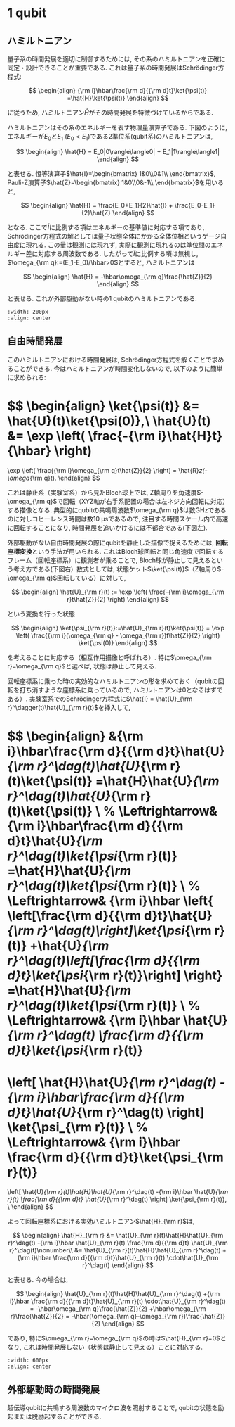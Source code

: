 # 1 qubit

## ハミルトニアン

量子系の時間発展を適切に制御するためには, その系のハミルトニアンを正確に同定・設計できることが重要である. これは量子系の時間発展はSchr&ouml;dinger方程式:

$$
\begin{align}
{\rm i}\hbar\frac{\rm d}{{\rm d}t}\ket{\psi(t)}
=\hat{H}\ket{\psi(t)}
\end{align}
$$

に従うため, ハミルトニアン$\hat{H}$がその時間発展を特徴づけているからである. 

ハミルトニアンはその系のエネルギーを表す物理量演算子である. 下図のように, エネルギーが$E_0$と$E_1$ ($E_0<E_1$)である2準位系(qubit系)のハミルトニアンは, 

$$
\begin{align}
\hat{H} = E_0|0\rangle\langle0| + E_1|1\rangle\langle1|
\end{align}
$$

と表せる. 恒等演算子$\hat{I}=\begin{bmatrix} 1&0\\0&1\\ \end{bmatrix}$, Pauli-Z演算子$\hat{Z}=\begin{bmatrix} 1&0\\0&-1\\ \end{bmatrix}$を用いると, 

$$
\begin{align}
\hat{H} = \frac{E_0+E_1}{2}\hat{I} + \frac{E_0-E_1}{2}\hat{Z}
\end{align}
$$

となる. ここで$\hat{I}$に比例する項はエネルギーの基準値に対応する項であり, Schr&ouml;dinger方程式の解としては量子状態全体にかかる全体位相というゲージ自由度に現れる. この量は観測には現れず, 実際に観測に現れるのは準位間のエネルギー差に対応する周波数である. したがって$\hat{I}$に比例する項は無視し, $\omega_{\rm q}:=(E_1-E_0)/\hbar>0$とすると, ハミルトニアンは

$$
\begin{align}
\hat{H} = -\hbar\omega_{\rm q}\frac{\hat{Z}}{2}
\end{align}
$$

と表せる. これが外部駆動がない時の1 qubitのハミルトニアンである. 


```{image} ../../figs/TLS.png
:width: 200px
:align: center
```


## 自由時間発展

このハミルトニアンにおける時間発展は, Schr&ouml;dinger方程式を解くことで求めることができる. 今はハミルトニアンが時間変化しないので, 以下のように簡単に求められる:

$$
\begin{align}
\ket{\psi(t)} &= \hat{U}(t)\ket{\psi(0)},\\
\hat{U}(t) &= \exp
\left(
    \frac{-{\rm i}\hat{H}t}{\hbar}
\right)
=
\exp
\left(
    \frac{{\rm i}\omega_{\rm q}t\hat{Z}}{2}
\right)
= \hat{R}_z(-\omega_{\rm q}t).
\end{align}
$$

これは静止系（実験室系）から見たBloch球上では, Z軸周りを角速度$-\omega_{\rm q}$で回転（XYZ軸が右手系配置の場合は左ネジ方向回転に対応）する描像となる. 典型的にqubitの共鳴周波数$\omega_{\rm q}$は数GHzであるのに対しコヒーレンス時間は数10 µsであるので, 注目する時間スケール内で高速に回転することになり, 時間発展を追いかけるには不都合である(下図左). 

外部駆動がない自由時間発展の際にqubitを静止した描像で捉えるためには, **回転座標変換**という手法が用いられる. これはBloch球回転と同じ角速度で回転するフレーム（回転座標系）に観測者が乗ることで, Bloch球が静止して見えるという考え方である(下図右). 数式としては, 状態ケット$\ket{\psi(t)}$（Z軸周り$-\omega_{\rm q}$回転している）に対して, 

$$
\begin{align}
\hat{U}_{\rm r}(t) := 
\exp
\left(
    \frac{-{\rm i}\omega_{\rm r}t\hat{Z}}{2}
\right)
\end{align}
$$

という変換を行った状態

$$
\begin{align}
\ket{\psi_{\rm r}(t)}:=\hat{U}_{\rm r}(t)\ket{\psi(t)} = 
\exp
\left(
    \frac{{\rm i}(\omega_{\rm q} - \omega_{\rm r})t\hat{Z}}{2}
\right)
\ket{\psi(0)}
\end{align}
$$

を考えることに対応する（相互作用描像と呼ばれる）. 特に$\omega_{\rm r}=\omega_{\rm q}$と選べば, 状態は静止して見える. 

回転座標系に乗った時の実効的なハミルトニアンの形を求めておく（qubitの回転を打ち消すような座標系に乗っているので, ハミルトニアンは0となるはずである）. 実験室系でのSchr&ouml;dinger方程式に$\hat{I} = \hat{U}_{\rm r}^\dagger(t)\hat{U}_{\rm r}(t)$を挿入して, 

$$
\begin{align}
&{\rm i}\hbar\frac{\rm d}{{\rm d}t}\hat{U}_{\rm r}^\dag(t)\hat{U}_{\rm r}(t)\ket{\psi(t)}
=\hat{H}\hat{U}_{\rm r}^\dag(t)\hat{U}_{\rm r}(t)\ket{\psi(t)} \\
%
\Leftrightarrow&
{\rm i}\hbar\frac{\rm d}{{\rm d}t}\hat{U}_{\rm r}^\dag(t)\ket{\psi_{\rm r}(t)}
=\hat{H}\hat{U}_{\rm r}^\dag(t)\ket{\psi_{\rm r}(t)} \\
%
\Leftrightarrow&
{\rm i}\hbar
\left\{
\left[\frac{\rm d}{{\rm d}t}\hat{U}_{\rm r}^\dag(t)\right]\ket{\psi_{\rm r}(t)}
+\hat{U}_{\rm r}^\dag(t)\left[\frac{\rm d}{{\rm d}t}\ket{\psi_{\rm r}(t)}\right]
\right\}
=\hat{H}\hat{U}_{\rm r}^\dag(t)\ket{\psi_{\rm r}(t)} \\
%
\Leftrightarrow&
{\rm i}\hbar
\hat{U}_{\rm r}^\dag(t)
\frac{\rm d}{{\rm d}t}\ket{\psi_{\rm r}(t)}
=
\left[
\hat{H}\hat{U}_{\rm r}^\dag(t)
-{\rm i}\hbar\frac{\rm d}{{\rm d}t}\hat{U}_{\rm r}^\dag(t)
\right]
\ket{\psi_{\rm r}(t)} \\
%
\Leftrightarrow&
{\rm i}\hbar
\frac{\rm d}{{\rm d}t}\ket{\psi_{\rm r}(t)}
=
\left[
\hat{U}_{\rm r}(t)\hat{H}\hat{U}_{\rm r}^\dag(t)
-{\rm i}\hbar
\hat{U}_{\rm r}(t) \frac{\rm d}{{\rm d}t} \hat{U}_{\rm r}^\dag(t)
\right]
\ket{\psi_{\rm r}(t)}, \\
\end{align}
$$

よって回転座標系における実効ハミルトニアン$\hat{H}_{\rm r}$は, 

$$
\begin{align}
\hat{H}_{\rm r} 
&= \hat{U}_{\rm r}(t)\hat{H}\hat{U}_{\rm r}^\dag(t)
-{\rm i}\hbar
\hat{U}_{\rm r}(t) \frac{\rm d}{{\rm d}t} \hat{U}_{\rm r}^\dag(t)\nonumber\\
&= \hat{U}_{\rm r}(t)\hat{H}\hat{U}_{\rm r}^\dag(t)
+{\rm i}\hbar
\frac{\rm d}{{\rm d}t}\hat{U}_{\rm r}(t) \cdot\hat{U}_{\rm r}^\dag(t)
\end{align} 
$$

と表せる. 今の場合は, 

$$
\begin{align}
\hat{U}_{\rm r}(t)\hat{H}\hat{U}_{\rm r}^\dag(t)
+{\rm i}\hbar
\frac{\rm d}{{\rm d}t}\hat{U}_{\rm r}(t) \cdot\hat{U}_{\rm r}^\dag(t)
= -\hbar\omega_{\rm q}\frac{\hat{Z}}{2}
+\hbar\omega_{\rm r}\frac{\hat{Z}}{2}
= -\hbar(\omega_{\rm q}-\omega_{\rm r})\frac{\hat{Z}}{2}
\end{align} 
$$

であり, 特に$\omega_{\rm r}=\omega_{\rm q}$の時は$\hat{H}_{\rm r}=0$となり, これは時間発展しない（状態は静止して見える）ことに対応する.

```{image} ../../figs/rotating_frame.png
:width: 600px
:align: center
```

## 外部駆動時の時間発展

超伝導qubitに共鳴する周波数のマイクロ波を照射することで, qubitの状態を励起または脱励起することができる. 
